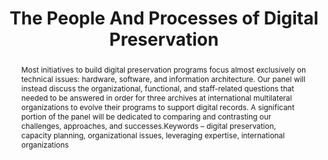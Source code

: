 ---
abstract: 'Most initiatives to build digital preservation programs focus almost exclusively
  on technical issues: hardware, software, and information architecture. Our panel
  will instead discuss the organizational, functional, and staff-related questions
  that needed to be answered in order for three archives at international multilateral
  organizations to evolve their programs to support digital records. A significant
  portion of the panel will be dedicated to comparing and contrasting our challenges,
  approaches, and successes.Keywords – digital preservation, capacity planning, organizational
  issues, leveraging expertise, international organizations'
creators:
- Deserno, Ineke
- Canela, Montserrat
- Kramer-Smyth, Jeanne
date: null
document_url: https://services.phaidra.univie.ac.at/api/object/o:1080460/download
grand_parent: iPRES
institutions: []
keywords: []
landing_page_url: https://phaidra.univie.ac.at/o:1080460
language: eng
layout: publication
license: CC BY 4.0 International
notes_url: null
parent: iPRES 2019
publication_type: paper
size: 142815
slides_url: null
source_name: iPRES
stream_url: null
title: 'The People And Processes of Digital Preservation '
year: 2019
---